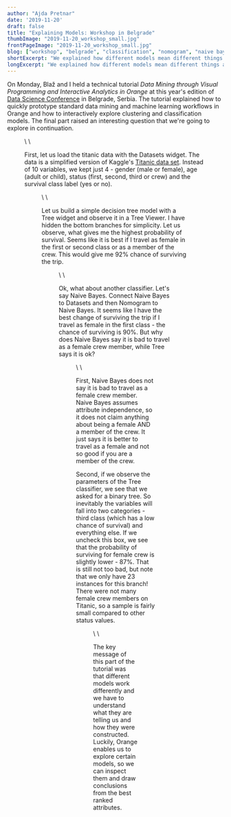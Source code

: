```yaml
---
author: "Ajda Pretnar"
date: '2019-11-20'
draft: false
title: "Explaining Models: Workshop in Belgrade"
thumbImage: "2019-11-20_workshop_small.jpg"
frontPageImage: "2019-11-20_workshop_small.jpg"
blog: ["workshop", "belgrade", "classification", "nomogram", "naive bayes", "decision tree"]
shortExcerpt: "We explained how different models mean different things and how to interpret them at a recent tutorial in Belgrade."
longExcerpt: "We explained how different models mean different things and how to interpret them at a recent tutorial in Belgrade."
---
```


On Monday, Blaž and I held a technical tutorial *Data Mining through Visual Programming and Interactive Analytics in Orange* at this year's edition of [Data Science Conference](https://datasciconference.com/technical-tutorials/) in Belgrade, Serbia. The tutorial explained how to quickly prototype standard data mining and machine learning workflows in Orange and how to interactively explore clustering and classification models. The final part raised an interesting question that we're going to explore in continuation.

<Figure src="2019-11-20_workshop.jpg" />
\
\

First, let us load the titanic data with the Datasets widget. The data is a simplified version of Kaggle's [Titanic data set](https://www.kaggle.com/c/titanic/data). Instead of 10 variables, we kept just 4 - gender (male or female), age (adult or child), status (first, second, third or crew) and the survival class label (yes or no).

<Figure src="2019-11-20_datasets.png" />
\
\

Let us build a simple decision tree model with a Tree widget and observe it in a Tree Viewer. I have hidden the bottom branches for simplicity. Let us observe, what gives me the highest probability of survival. Seems like it is best if I travel as female in the first or second class or as a member of the crew. This would give me 92% chance of surviving the trip.

<Figure src="2019-11-20_tree.png" />
\
\

Ok, what about another classifier. Let's say Naive Bayes. Connect Naive Bayes to Datasets and then Nomogram to Naive Bayes. It seems like I have the best change of surviving the trip if I travel as female in the first class - the chance of surviving is 90%. But why does Naive Bayes say it is bad to travel as a female crew member, while Tree says it is ok?

<Figure src="2019-11-20_bayes.png" />
\
\

First, Naive Bayes does not say it is bad to travel as a female crew member. Naive Bayes assumes attribute independence, so it does not claim anything about being a female AND a member of the crew. It just says it is better to travel as a female and not so good if you are a member of the crew.

Second, if we observe the parameters of the Tree classifier, we see that we asked for a binary tree. So inevitably the variables will fall into two categories - third class (which has a low chance of survival) and everything else. If we uncheck this box, we see that the probability of surviving for female crew is slightly lower - 87%. That is still not too bad, but note that we only have 23 instances for this branch! There were not many female crew members on Titanic, so a sample is fairly small compared to other status values.

<Figure src="2019-11-20_non-binary-tree.png" />
\
\

The key message of this part of the tutorial was that different models work differently and we have to understand what they are telling us and how they were constructed. Luckily, Orange enables us to explore certain models, so we can inspect them and draw conclusions from the best ranked attributes.

<Figure src="2019-11-20_workflow.png" />
